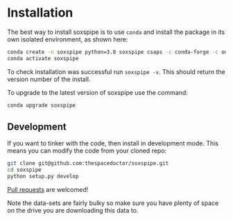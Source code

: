 # Installation

The best way to install soxspipe is to use `conda` and install the package in its own isolated environment, as shown here:

``` bash
conda create -n soxspipe python=3.8 soxspipe csaps -c conda-forge -c omfit
conda activate soxspipe
```

To check installation was successful run `soxspipe -v`. This should return the version number of the install.

To upgrade to the latest version of soxspipe use the command:

``` bash
conda upgrade soxspipe
```

## Development

If you want to tinker with the code, then install in development mode. This means you can modify the code from your cloned repo:

``` bash
git clone git@github.com:thespacedoctor/soxspipe.git
cd soxspipe
python setup.py develop
```

[Pull requests](https://github.com/thespacedoctor/soxspipe/pulls) are welcomed! 


Note the data-sets are fairly bulky so make sure you have plenty of space on the drive you are downloading this data to.

<!-- ### Sublime Snippets

If you use [Sublime Text](https://www.sublimetext.com/) as your code editor, and you're planning to develop your own python code with soxspipe, you might find [my Sublime Snippets](https://github.com/thespacedoctor/soxspipe-Sublime-Snippets) useful. -->


